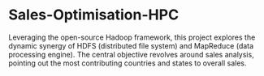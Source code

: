 # Sales-Optimisation-HPC
Leveraging the open-source Hadoop framework, this project explores the dynamic synergy of HDFS (distributed file system) and MapReduce (data processing engine). The central objective revolves around sales analysis, pointing out the most contributing countries and states to overall sales.
